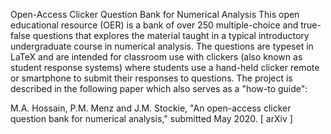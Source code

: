 Open-Access Clicker Question Bank for Numerical Analysis
This open educational resource (OER) is a bank of over 250 multiple-choice and true-false questions that explores the material taught in a typical introductory undergraduate course in numerical analysis. The questions are typeset in LaTeX and are intended for classroom use with clickers (also known as student response systems) where students use a hand-held clicker remote or smartphone to submit their responses to questions. The project is described in the following paper which also serves as a "how-to guide":

M.A. Hossain, P.M. Menz and J.M. Stockie, "An open-access clicker question bank for numerical analysis," submitted May 2020.    [ arXiv ]

